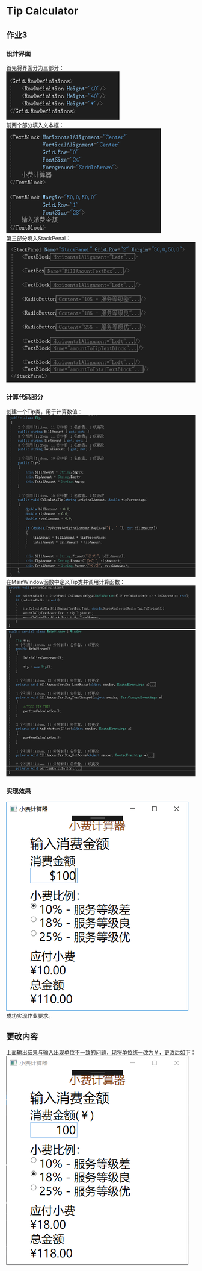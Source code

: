 # Tip Calculator
## 作业3
### 设计界面
首先将界面分为三部分：  
![image](https://github.com/3017218159/WpfApp1/blob/master/1.png)  
前两个部分填入文本框：  
![image](https://github.com/3017218159/WpfApp1/blob/master/2.png)  
第三部分填入StackPenal：  
![image](https://github.com/3017218159/WpfApp1/blob/master/3.png)  
### 计算代码部分
创建一个Tip类，用于计算数值：  
![image](https://github.com/3017218159/WpfApp1/blob/master/4.png)  
在MainWindow函数中定义Tip类并调用计算函数：  
![image](https://github.com/3017218159/WpfApp1/blob/master/5.png)  
![image](https://github.com/3017218159/WpfApp1/blob/master/6.png)  
### 实现效果
![image](https://github.com/3017218159/WpfApp1/blob/master/7.png)  
成功实现作业要求。
## 更改内容
上面输出结果与输入出现单位不一致的问题，现将单位统一改为￥，更改后如下：  
![image](https://github.com/3017218159/WpfApp1/blob/master/8.png)  
